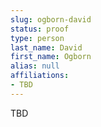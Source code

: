 ```yaml
---
slug: ogborn-david
status: proof
type: person
last_name: David
first_name: Ogborn
alias: null
affiliations:
- TBD
---
```


TBD
